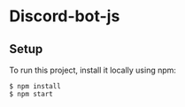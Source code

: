 # Discord-bot-js

## Setup
To run this project, install it locally using npm:

```
$ npm install
$ npm start
```
